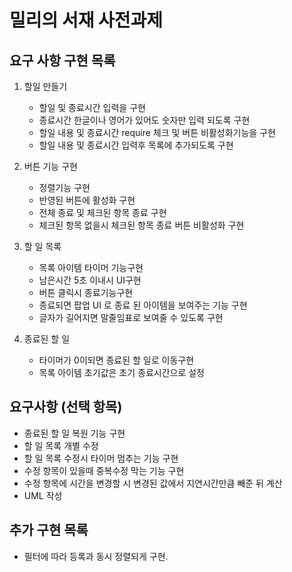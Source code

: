 # 밀리의 서재 사전과제

## 요구 사항 구현 목록

1. 할일 만들기

   - 할일 및 종료시간 입력을 구현
   - 종료시간 한글이나 영어가 있어도 숫자만 입력 되도록 구현
   - 할일 내용 및 종료시간 require 체크 및 버튼 비활성화기능을 구현
   - 할일 내용 및 종료시간 입력후 목록에 추가되도록 구현

2. 버튼 기능 구현

   - 정렬기능 구현
   - 반영된 버튼에 활성화 구현
   - 전체 종료 및 체크된 항목 종료 구현
   - 체크된 항목 없을시 체크된 항목 종료 버튼 비활성화 구현

3. 할 일 목록

   - 목록 아이템 타이머 기능구현
   - 남은시간 5초 이내시 UI구현
   - 버튼 클릭시 종료기능구현
   - 종료되면 팝업 UI 로 종료 된 아이템을 보여주는 기능 구현
   - 글자가 길어지면 말줄임표로 보여줄 수 있도록 구현

4. 종료된 할 일

   - 타이머가 0이되면 종료된 할 일로 이동구현
   - 목록 아이템 초기값은 초기 종료시간으로 설정

## 요구사항 (선택 항목)

- 종료된 할 일 복원 기능 구현
- 할 일 목록 개별 수정
- 할 일 목록 수정시 타이머 멈추는 기능 구현
- 수정 항목이 있을때 중복수정 막는 기능 구현
- 수정 항목에 시간을 변경할 시 변경된 값에서 지연시간만큼 빼준 뒤 계산
- UML 작성

## 추가 구현 목록

- 필터에 따라 등록과 동시 정렬되게 구현.
